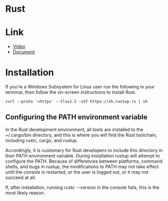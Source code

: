 # Rust

# Link
* [Video](https://www.youtube.com/watch?v=-lYeJeQ11OI&list=PLfllocyHVgsRwLkTAhG0E-2QxCf-ozBkk&pp=iAQB)
* [Document](https://dhghomon.github.io/easy_rust/)


# Installation
If you’re a Windows Subsystem for Linux user run the following in your terminal, then follow the on-screen instructions to install Rust.
```
curl --proto '=https' --tlsv1.2 -sSf https://sh.rustup.rs | sh
```

## Configuring the PATH environment variable
In the Rust development environment, all tools are installed to the ~/.cargo/bin directory, and this is where you will find the Rust toolchain, including rustc, cargo, and rustup.

Accordingly, it is customary for Rust developers to include this directory in their PATH environment variable. During installation rustup will attempt to configure the PATH. Because of differences between platforms, command shells, and bugs in rustup, the modifications to PATH may not take effect until the console is restarted, or the user is logged out, or it may not succeed at all.

If, after installation, running rustc --version in the console fails, this is the most likely reason.

